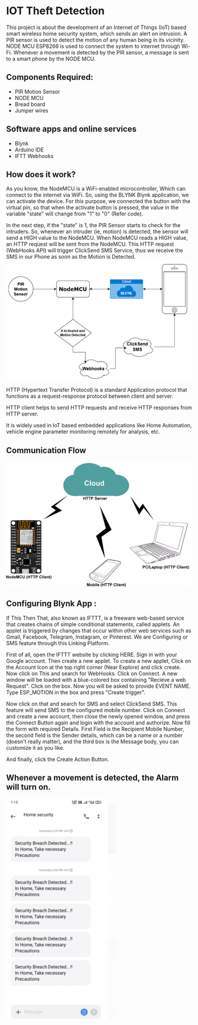 
# IOT Theft Detection

This project is about the development of an Internet of Things (IoT) based smart wireless home security system, which sends an alert on intrusion. A PIR sensor is used to detect the motion of any human being in its vicinity. NODE MCU ESP8266 is used to connect the system to internet through Wi-Fi. Whenever a movement is detected by the PIR sensor, a message is sent to a smart phone by the NODE MCU. 




## Components Required:

- PIR Motion Sensor
- NODE MCU
- Bread board
- Jumper wires


## Software apps and online services

- Blynk
- Arduino IDE
- IFTT Webhooks


## How does it work?

As you know, the NodeMCU is a WiFi-enabled microcontroller, Which can connect to the internet via WiFi. So, using the BLYNK Blynk application, we can activate the device. For this purpose, we connected the button with the virtual pin, so that when the activate button is pressed, the value in the variable "state" will change from "1" to "0" (Refer code).

In the next step, if the "state" is 1, the PIR Sensor starts to check for the intruders. So, whenever an intruder (ie, motion) is detected, the sensor will send a HIGH value to the NodeMCU. When NodeMCU reads a HIGH value, an HTTP request will be sent from the NodeMCU. This HTTP request (WebHooks API) will trigger ClickSend SMS Service, thus we receive the SMS in our Phone as soon as the Motion is Detected.
![](Architecture.png)

HTTP (Hypertext Transfer Protocol) is a standard Application protocol that functions as a request-response protocol between client and server.

HTTP client helps to send HTTP requests and receive HTTP responses from HTTP server.

It is widely used in IoT based embedded applications like Home Automation, vehicle engine parameter monitoring remotely for analysis, etc.



## Communication Flow

![](communication.png)



## Configuring Blynk App :

If This Then That, also known as IFTTT, is a freeware web-based service that creates chains of simple conditional statements, called applets. An applet is triggered by changes that occur within other web services such as Gmail, Facebook, Telegram, Instagram, or Pinterest. We are Configuring or SMS feature through this Linking Platform.

First of all, open the IFTTT website by clicking HERE. Sign in with your Google account. Then create a new applet. To create a new applet, Click on the Account Icon at the top right corner (Near Explore) and click create. Now click on This and search for WebHooks. Click on Connect. A new window will be loaded with a blue-colored box containing "Recieve a web Request". Click on the box. Now you will be asked to provide EVENT NAME. Type ESP_MOTION in the box and press "Create trigger".

Now click on that and search for SMS and select ClickSend SMS. This feature will send SMS to the configured mobile number. Click on Connect and create a new account, then close the newly opened window, and press the Connect Button again and login with the account and authorize. Now fill the form with required Details. First Field is the Recipient Mobile Number, the second field is the Sender details, which can be a name or a number (doesn't really matter), and the third box is the Message body, you can customize it as you like.

And finally, click the Create Action Button.
## Whenever a movement is detected, the Alarm will turn on.

![](image.jpg)



